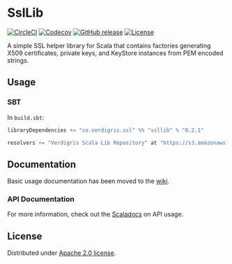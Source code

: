 # SslLib

[![CircleCI](https://img.shields.io/circleci/project/VerdigrisTech/ssllib.svg)](https://circleci.com/gh/VerdigrisTech/ssllib)
[![Codecov](https://img.shields.io/codecov/c/github/VerdigrisTech/ssllib/master.svg)](https://codecov.io/gh/VerdigrisTech/ssllib)
[![GitHub release](https://img.shields.io/github/release/VerdigrisTech/ssllib.svg)](https://github.com/VerdigrisTech/ssllib/releases)
[![License](https://img.shields.io/badge/license-Apache%202.0-blue.svg)](https://github.com/VerdigrisTech/ssllib/blob/master/LICENSE)

A simple SSL helper library for Scala that contains factories generating
X509 certificates, private keys, and KeyStore instances from PEM encoded
strings.

## Usage

### SBT

In `build.sbt`:

```scala
libraryDependencies += "co.verdigris.ssl" %% "ssllib" % "0.2.1"

resolvers += "Verdigris Scala Lib Repository" at "https://s3.amazonaws.com/scala-jars"
```

## Documentation

Basic usage documentation has been moved to the [wiki](https://github.com/VerdigrisTech/ssllib/wiki).

### API Documentation

For more information, check out the [Scaladocs](https://verdigristech.github.io/ssllib/latest/api)
on API usage.

## License

Distributed under [Apache 2.0 license](http://www.apache.org/licenses/LICENSE-2.0).
